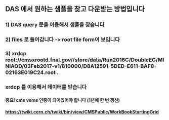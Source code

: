 ## DAS 에서 원하는 샘플을 찾고 다운받는 방법입니다  
### 1) DAS query 문을 이용해서 샘플을 찾습니다  
### 2) files 로 들어갑니다 -> root file form이 보입니다  
### 3) xrdcp root://cmsxrootd.fnal.gov//store/data/Run2016C/DoubleEG/MINIAOD/03Feb2017-v1/810000/D8A12591-5DED-E611-BAF8-02163E019C24.root .  
### xrdcp 를 이용해서 데이터를 받습니다  
  
#### 중요! cms voms 인증이 되어있어야 합니다 (1년에 한 번 갱신)  
#### https://twiki.cern.ch/twiki/bin/view/CMSPublic/WorkBookStartingGrid 
